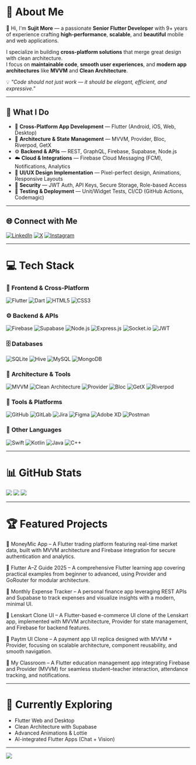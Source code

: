 <!-- ✨ Modern Flutter Developer GitHub Profile README ✨ -->
# 💫 About Me
👋 Hi, I'm **Sujit More** — a passionate **Senior Flutter Developer** with 9+ years of experience crafting **high-performance**, **scalable**, and **beautiful** mobile and web applications.  

I specialize in building **cross-platform solutions** that merge great design with clean architecture.  
I focus on **maintainable code**, **smooth user experiences**, and **modern app architectures** like **MVVM** and **Clean Architecture**.  

💡 *"Code should not just work — it should be elegant, efficient, and expressive."*  

---

## 🚀 What I Do
- 📱 **Cross-Platform App Development** — Flutter (Android, iOS, Web, Desktop)  
- 🧠 **Architecture & State Management** — MVVM, Provider, Bloc, Riverpod, GetX  
- ⚙️ **Backend & APIs** — REST, GraphQL, Firebase, Supabase, Node.js  
- ☁️ **Cloud & Integrations** — Firebase Cloud Messaging (FCM), Notifications, Analytics  
- 🎨 **UI/UX Design Implementation** — Pixel-perfect design, Animations, Responsive Layouts  
- 🔐 **Security** — JWT Auth, API Keys, Secure Storage, Role-based Access  
- 🧩 **Testing & Deployment** — Unit/Widget Tests, CI/CD (GitHub Actions, Codemagic)

---

## 🌐 Connect with Me
[![LinkedIn](https://img.shields.io/badge/LinkedIn-%230A66C2.svg?logo=linkedin&logoColor=white)](https://linkedin.com/in/sujit-m-b01517165)
[![X](https://img.shields.io/badge/X-black.svg?logo=X&logoColor=white)](https://x.com/Sujitmore21)
[![Instagram](https://img.shields.io/badge/Instagram-%23E4405F.svg?logo=Instagram&logoColor=white)](https://instagram.com/Sujitmore21)

---

# 💻 Tech Stack

### 🦋 **Frontend & Cross-Platform**
![Flutter](https://img.shields.io/badge/Flutter-%2302569B.svg?style=for-the-badge&logo=Flutter&logoColor=white)
![Dart](https://img.shields.io/badge/Dart-%230175C2.svg?style=for-the-badge&logo=dart&logoColor=white)
![HTML5](https://img.shields.io/badge/html5-%23E34F26.svg?style=for-the-badge&logo=html5&logoColor=white)
![CSS3](https://img.shields.io/badge/css3-%231572B6.svg?style=for-the-badge&logo=css3&logoColor=white)

### ⚙️ **Backend & APIs**
![Firebase](https://img.shields.io/badge/firebase-%23039BE5.svg?style=for-the-badge&logo=firebase)
![Supabase](https://img.shields.io/badge/Supabase-%233ECF8E.svg?style=for-the-badge&logo=supabase&logoColor=white)
![Node.js](https://img.shields.io/badge/node.js-6DA55F?style=for-the-badge&logo=node.js&logoColor=white)
![Express.js](https://img.shields.io/badge/Express.js-404D59?style=for-the-badge)
![Socket.io](https://img.shields.io/badge/Socket.io-black?style=for-the-badge&logo=socket.io&badgeColor=010101)
![JWT](https://img.shields.io/badge/JWT-black?style=for-the-badge&logo=JSON%20web%20tokens)

### 🗄️ **Databases**
![SQLite](https://img.shields.io/badge/SQLite-07405E?style=for-the-badge&logo=sqlite&logoColor=white)
![Hive](https://img.shields.io/badge/Hive-%23F7B93E.svg?style=for-the-badge&logo=hive&logoColor=white)
![MySQL](https://img.shields.io/badge/mysql-4479A1.svg?style=for-the-badge&logo=mysql&logoColor=white)
![MongoDB](https://img.shields.io/badge/MongoDB-%234ea94b.svg?style=for-the-badge&logo=mongodb&logoColor=white)

### 🧠 **Architecture & Tools**
![MVVM](https://img.shields.io/badge/Architecture-MVVM-blue?style=for-the-badge)
![Clean Architecture](https://img.shields.io/badge/Clean%20Architecture-%2302569B.svg?style=for-the-badge)
![Provider](https://img.shields.io/badge/Provider-%2361DAFB.svg?style=for-the-badge&logo=flutter)
![Bloc](https://img.shields.io/badge/Bloc-%2300B4AB.svg?style=for-the-badge)
![GetX](https://img.shields.io/badge/GetX-%23FF5722.svg?style=for-the-badge)
![Riverpod](https://img.shields.io/badge/Riverpod-%230175C2.svg?style=for-the-badge)

### 🧰 **Tools & Platforms**
![GitHub](https://img.shields.io/badge/github-%23121011.svg?style=for-the-badge&logo=github)
![GitLab](https://img.shields.io/badge/gitlab-%23FCA121.svg?style=for-the-badge&logo=gitlab)
![Jira](https://img.shields.io/badge/jira-%230A0FFF.svg?style=for-the-badge&logo=jira)
![Figma](https://img.shields.io/badge/Figma-%23F24E1E.svg?style=for-the-badge&logo=figma)
![Adobe XD](https://img.shields.io/badge/Adobe%20XD-470137?style=for-the-badge&logo=Adobe%20XD)
![Postman](https://img.shields.io/badge/Postman-FF6C37?style=for-the-badge&logo=postman&logoColor=white)

### 💬 **Other Languages**
![Swift](https://img.shields.io/badge/swift-F54A2A?style=for-the-badge&logo=swift)
![Kotlin](https://img.shields.io/badge/kotlin-%237F52FF.svg?style=for-the-badge&logo=kotlin&logoColor=white)
![Java](https://img.shields.io/badge/java-%23ED8B00.svg?style=for-the-badge&logo=openjdk)
![C++](https://img.shields.io/badge/c++-%2300599C.svg?style=for-the-badge&logo=c%2B%2B&logoColor=white)

---

# 📊 GitHub Stats
![](https://github-readme-stats.vercel.app/api?username=Sujitmore21&theme=radical&hide_border=false&include_all_commits=true&count_private=true)
![](https://github-readme-streak-stats.herokuapp.com/?user=Sujitmore21&theme=radical&hide_border=false)
![](https://github-readme-stats.vercel.app/api/top-langs/?username=Sujitmore21&theme=radical&hide_border=false&include_all_commits=true&count_private=true&layout=compact)

---

# 🏆 Featured Projects

🔹 MoneyMic App
 – A Flutter trading platform featuring real-time market data, built with MVVM architecture and Firebase integration for secure authentication and analytics.

🔹 Flutter A–Z Guide 2025
 – A comprehensive Flutter learning app covering practical examples from beginner to advanced, using Provider and GoRouter for modular architecture.

🔹 Monthly Expense Tracker
 – A personal finance app leveraging REST APIs and Supabase to track expenses and visualize insights with a modern, minimal UI.

🔹 Lenskart Clone UI
 – A Flutter-based e-commerce UI clone of the Lenskart app, implemented with MVVM architecture, Provider for state management, and Firebase for backend features.

🔹 Paytm UI Clone
 – A payment app UI replica designed with MVVM + Provider, focusing on scalable architecture, component reusability, and smooth navigation.

🔹 My Classroom
 – A Flutter education management app integrating Firebase and Provider (MVVM) for seamless student–teacher interaction, attendance tracking, and notifications. 

---

# 🧩 Currently Exploring
- Flutter Web and Desktop  
- Clean Architecture with Supabase  
- Advanced Animations & Lottie  
- AI-integrated Flutter Apps (Chat + Vision)  

---

[![](https://visitcount.itsvg.in/api?id=Sujitmore21&icon=0&color=0)](https://visitcount.itsvg.in)

<!-- ✨ Crafted with passion by Sujit More | Last Updated: 2025 ✨ -->


